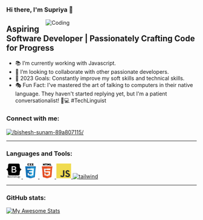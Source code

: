 ### Hi there, I'm Supriya 👋

<img align="right" alt="Coding" width="400" src="https://www.google.com/url?sa=i&url=https%3A%2F%2Fwww.behance.net%2Fgallery%2F116770475%2FAnimated-illustrations&psig=AOvVaw2GTIQ0zc32QLTU9S0gLQBy&ust=1691832740991000&source=images&cd=vfe&opi=89978449&ved=0CBEQjRxqFwoTCPiwgJ6m1IADFQAAAAAdAAAAABAE">

## Aspiring Software Developer | Passionately Crafting Code for Progress

- 📚 I’m currently working with Javascript.
- 👯 I’m looking to collaborate with other passionate developers.
- 🥅 2023 Goals: Constantly improve my soft skills and technical skills.
- 🎭 Fun Fact: I've mastered the art of talking to computers in their native language. They haven't started replying yet, but I'm a patient conversationalist! 💬💻 #TechLinguist


<h3 align="left">Connect with me:</h3>
<p align="left">
<a href="https://linkedin.com/in//supriya-thapa-929948a4/" target="blank"><img align="center" src="https://raw.githubusercontent.com/rahuldkjain/github-profile-readme-generator/master/src/images/icons/Social/linked-in-alt.svg" alt="/bishesh-sunam-89a807115/" height="30" width="40" /></a>
</p>

---

<h3 align="left">Languages and Tools:</h3>
<p align="left"> <a href="https://getbootstrap.com" target="_blank" rel="noreferrer"> <img src="https://raw.githubusercontent.com/devicons/devicon/master/icons/bootstrap/bootstrap-plain-wordmark.svg" alt="bootstrap" width="40" height="40"/> </a> <a href="https://www.w3schools.com/cs/" target="_blank" rel="noreferrer"> <a href="https://www.w3schools.com/css/" target="_blank" rel="noreferrer"> <img src="https://raw.githubusercontent.com/devicons/devicon/master/icons/css3/css3-original-wordmark.svg" alt="css3" width="40" height="40"/> </a> 
  <a href="https://www.w3.org/html/" target="_blank" rel="noreferrer"> <img src="https://raw.githubusercontent.com/devicons/devicon/master/icons/html5/html5-original-wordmark.svg" alt="html5" width="40" height="40"/> </a> 
  <a href="https://developer.mozilla.org/en-US/docs/Web/JavaScript" target="_blank" rel="noreferrer"> <img src="https://raw.githubusercontent.com/devicons/devicon/master/icons/javascript/javascript-original.svg" alt="javascript" width="40" height="40"/> </a> 
  <a href="https://tailwindcss.com/" target="_blank" rel="noreferrer"> <img src="https://www.vectorlogo.zone/logos/tailwindcss/tailwindcss-icon.svg" alt="tailwind" width="40" height="40"/> </a>  
<br />

---

 ### GitHub stats:
 
[![My Awesome Stats](https://awesome-github-stats.azurewebsites.net/user-stats/supriya58?cardType=octocat&theme=vue&preferLogin=false)](https://git.io/awesome-stats-card)


